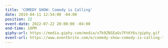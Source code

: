 ```yaml
---
title: 'COMEDY SHOW: Comedy is Calling'
date: 2019-04-11 12:54:00 -04:00
position: 22
event-date: 2022-07-22 20:00:00 -04:00
end-time: 10PM
giphy-url: https://media.giphy.com/media/xTk9ZNSEaGv7FtKY6s/giphy.gif
event-url: https://www.eventbrite.com/e/comedy-show-comedy-is-calling-tickets-373086851817
---
```


